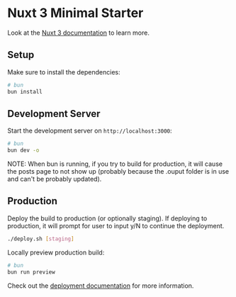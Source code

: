 # Nuxt 3 Minimal Starter

Look at the [Nuxt 3 documentation](https://nuxt.com/docs/getting-started/introduction) to learn more.

## Setup

Make sure to install the dependencies:

```bash
# bun
bun install
```

## Development Server

Start the development server on `http://localhost:3000`:

```bash
# bun
bun dev -o
```

NOTE: When bun is running, if you try to build for production, it will cause the posts page to not show up (probably because the .ouput folder is in use and can't be probably updated).

## Production

Deploy the build to production (or optionally staging). If deploying to production, it will prompt for user to input y/N to continue the deployment.

```bash
./deploy.sh [staging]
```

Locally preview production build:

```bash
# bun
bun run preview
```

Check out the [deployment documentation](https://nuxt.com/docs/getting-started/deployment) for more information.
